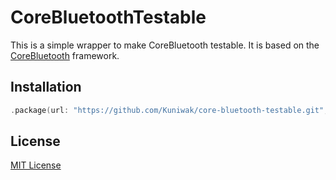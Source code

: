 CoreBluetoothTestable
=====================

This is a simple wrapper to make CoreBluetooth testable. It is based on the [CoreBluetooth](https://developer.apple.com/library/ios/documentation/CoreBluetooth/Reference/CoreBluetooth_Framework/) framework.


Installation
------------

```swift
.package(url: "https://github.com/Kuniwak/core-bluetooth-testable.git", from: "<version>")
```


License
-------

[MIT License](./LICENSE)